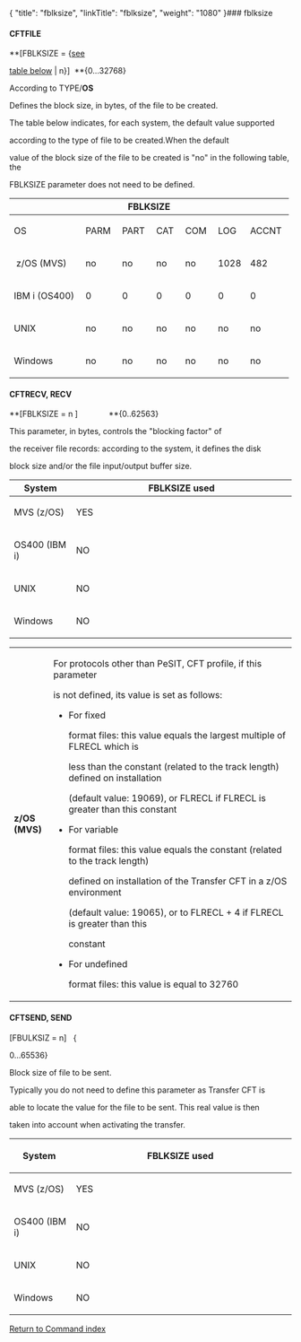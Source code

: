 {
    "title": "fblksize",
    "linkTitle": "fblksize",
    "weight": "1080"
}### <span id="fblksize"></span>fblksize

#### <span id="fblksize_CFTFILE"></span>CFTFILE

**\[FBLKSIZE = {<u>see
table below</u> | n}\]  **{0...32768}

According to TYPE/**OS**

Defines the block size, in bytes, of the file to be created.

The table below indicates, for each system, the default value supported
according to the type of file to be created.When the default
value of the block size of the file to be created is "no" in the following table, the
FBLKSIZE parameter does not need to be defined.

<table data-cellspacing="0">
<thead>
<tr class="header">
<th colspan="7">FBLKSIZE</th>
</tr>
</thead>
<tbody>
<tr class="odd">
<td><p>OS </p></td>
<td><p>PARM </p></td>
<td><p>PART </p></td>
<td><p>CAT </p></td>
<td><p>COM </p></td>
<td><p>LOG </p></td>
<td><p>ACCNT </p></td>
</tr>
<tr class="even">
<td><p> z/OS (MVS)</p></td>
<td><p>no </p></td>
<td><p>no </p></td>
<td><p>no </p></td>
<td><p>no </p></td>
<td><p>1028</p></td>
<td><p>482 </p></td>
</tr>
<tr class="odd">
<td><p>IBM i (OS400) </p></td>
<td><p>0 </p></td>
<td><p>0 </p></td>
<td><p>0 </p></td>
<td><p>0 </p></td>
<td><p>0 </p></td>
<td><p>0 </p></td>
</tr>
<tr class="even">
<td><p>UNIX </p></td>
<td><p>no </p></td>
<td><p>no </p></td>
<td><p>no </p></td>
<td><p>no </p></td>
<td><p>no </p></td>
<td><p>no </p></td>
</tr>
<tr class="odd">
<td><p>Windows</p></td>
<td><p>no </p></td>
<td><p>no </p></td>
<td><p>no </p></td>
<td><p>no </p></td>
<td><p>no </p></td>
<td><p>no </p></td>
</tr>
</tbody>
</table>

#### CFTRECV, RECV

**\[FBLKSIZE = n \]              **{0..62563}

This parameter, in bytes, controls the "blocking factor" of
the receiver file records: according to the system, it defines the disk
block size and/or the file input/output buffer size.

<table data-cellspacing="0" width="90%">
<thead>
<tr class="header">
<th>System</th>
<th>FBLKSIZE used</th>
</tr>
</thead>
<tbody>
<tr class="odd">
<td data-valign="top" width="22%"><p>MVS (z/OS)</p></td>
<td data-valign="top" width="78%"><p>YES </p></td>
</tr>
<tr class="even">
<td data-valign="top" width="22%"><p>OS400 (IBM i)</p></td>
<td data-valign="top" width="78%"><p>NO </p></td>
</tr>
<tr class="odd">
<td data-valign="top" width="22%"><p>UNIX </p></td>
<td data-valign="top" width="78%"><p>NO </p></td>
</tr>
<tr class="even">
<td data-valign="top" width="22%"><p>Windows</p></td>
<td data-valign="top" width="78%"><p>NO </p></td>
</tr>
</tbody>
</table>

<table data-cellspacing="0" width="90%">
<tbody>
<tr class="odd">
<td data-valign="top" width="13.997%"><p><strong>z/OS (MVS)</strong> </p></td>
<td data-valign="top" width="86.003%"><p>For protocols other than PeSIT, CFT profile, if this parameter
is not defined, its value is set as follows: </p>
<ul>
<li>For fixed
format files: this value equals the largest multiple of FLRECL which is
less than the constant (related to the track length) defined on installation
(default value: 19069), or FLRECL if FLRECL is greater than this constant</li>
<li>For variable
format files: this value equals the constant (related to the track length)
defined on installation of the <span>Transfer CFT</span> in a z/OS environment
(default value: 19065), or to FLRECL + 4 if FLRECL is greater than this
constant</li>
<li>For undefined
format files: this value is equal to 32760</li>
</ul></td>
</tr>
</tbody>
</table>

#### <span id="fblksize_CFTSEND"></span>CFTSEND, SEND

\[FBULKSIZ = n\]   {
0...65536}

Block size of file to be sent.

Typically you do not need to define this parameter as Transfer CFT is
able to locate the value for the file to be sent. This real value is then
taken into account when activating the transfer.

<table data-cellspacing="0" width="90%">
<thead>
<tr class="header">
<th><p>System </p></th>
<th><p>FBLKSIZE used </p></th>
</tr>
</thead>
<tbody>
<tr class="odd">
<td data-valign="top" width="22%"><p>MVS (z/OS)</p></td>
<td data-valign="top" width="78%"><p>YES </p></td>
</tr>
<tr class="even">
<td data-valign="top" width="22%"><p>OS400 (IBM i)</p></td>
<td data-valign="top" width="78%"><p>NO </p></td>
</tr>
<tr class="odd">
<td data-valign="top" width="22%"><p>UNIX </p></td>
<td data-valign="top" width="78%"><p>NO </p></td>
</tr>
<tr class="even">
<td data-valign="top" width="22%"><p>Windows </p></td>
<td data-valign="top" width="78%"><p>NO </p></td>
</tr>
</tbody>
</table>

[Return to Command index](../../)
